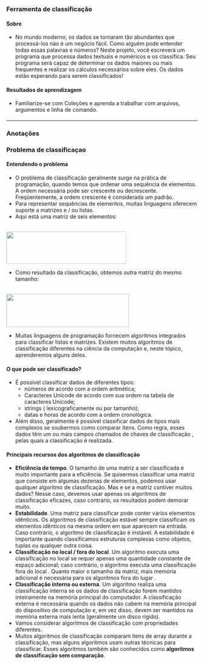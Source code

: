 ### Ferramenta de classificação
#### Sobre
* No mundo moderno, os dados se tornaram tão abundantes que processá-los não é um negócio fácil. Como alguém pode entender todas essas palavras e números? Neste projeto, você escreverá um programa que processa dados textuais e numéricos e os classifica. Seu programa será capaz de determinar os dados maiores ou mais frequentes e realizar os cálculos necessários sobre eles. Os dados estão esperando para serem classificados!
#### Resultados de aprendizagem
* Familiarize-se com Coleções e aprenda a trabalhar com arquivos, argumentos e linha de comando.
#### <hr>
### Anotações
### Problema de classificaçao
#### Entendendo o problema
* O problema de classificação geralmente surge na prática de programação, quando temos que ordenar uma sequência de elementos. A ordem necessária pode ser crescente ou decrescente. Freqüentemente, a ordem crescente é considerada um padrão.
* Para representar sequências de elementos, muitas linguagens oferecem suporte a matrizes e / ou listas.
* Aqui está uma matriz de seis elementos:
<br>
<img alt="" height="85" src="https://ucarecdn.com/0a2d589b-a820-4d1c-984f-900401a8698c/" width="316">
  
* Como resultado da classificação, obtemos outra matriz do mesmo tamanho:
<br>
  <img alt="" height="87" src="https://ucarecdn.com/526413ac-b091-4fcf-a4db-c8824f774b49/" width="323">

* Muitas linguagens de programação fornecem algoritmos integrados para classificar listas e matrizes. Existem muitos algoritmos de classificação diferentes na ciência da computação e, neste tópico, aprenderemos alguns deles.
#### O que pode ser classificado?
* É possível classificar dados de diferentes tipos:
  * números de acordo com a ordem aritmética;
  * Caracteres Unicode de acordo com sua ordem na tabela de caracteres Unicode;
  * strings ( lexicograficamente ou por tamanho);
  * datas e horas de acordo com a ordem cronológica.
* Além disso, geralmente é possível classificar dados de tipos mais complexos se soubermos como comparar itens. Como regra, esses dados têm um ou mais campos chamados de chaves de classificação , pelas quais a classificação é realizada.
#### Principais recursos dos algoritmos de classificação
  * <strong>Eficiência de tempo</strong>. O tamanho de uma matriz a ser classificada é muito importante para a eficiência. Se quisermos classificar uma matriz que consiste em algumas dezenas de elementos, podemos usar qualquer algoritmo de classificação. Mas e se a matriz contiver muitos dados? Nesse caso, devemos usar apenas os algoritmos de classificação eficazes, caso contrário, os resultados podem demorar muito.
  * <strong>Estabilidade</strong>. Uma matriz para classificar pode conter vários elementos idênticos. Os algoritmos de classificação estável sempre classificam os elementos idênticos na mesma ordem em que aparecem na entrada. Caso contrário, o algoritmo de classificação é instável. A estabilidade é importante quando classificamos estruturas complexas como objetos, tuplas ou qualquer outra coisa.
  * <strong>Classificação no local / fora do local</strong>. Um algoritmo executa uma classificação no local se requer apenas uma quantidade constante de espaço adicional; caso contrário, o algoritmo executa uma classificação fora do local . Quanto maior o tamanho da matriz, mais memória adicional é necessária para os algoritmos fora do lugar .
  * <strong>Classificação interna ou externa</strong>. Um algoritmo realiza uma classificação interna se os dados de classificação forem mantidos inteiramente na memória principal do computador. A classificação externa é necessária quando os dados não cabem na memória principal do dispositivo de computação e, em vez disso, devem ser mantidos na memória externa mais lenta (geralmente um disco rígido).
* Vamos considerar algoritmos de classificação com propriedades diferentes.
* Muitos algoritmos de classificação comparam itens de array durante a classificação, mas alguns algoritmos usam outras técnicas para classificar. Esses algoritmos também são conhecidos como <strong>algoritmos de classificação sem comparação</strong>.
